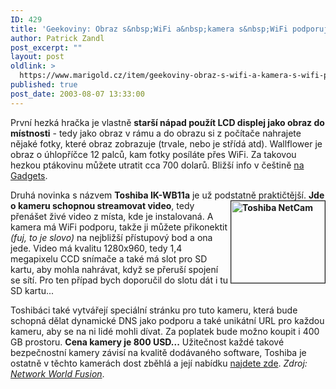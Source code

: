 ```yaml
---
ID: 429
title: 'Geekoviny: Obraz s&nbsp;WiFi a&nbsp;kamera s&nbsp;WiFi podporující streamování'
author: Patrick Zandl
post_excerpt: ""
layout: post
oldlink: >
  https://www.marigold.cz/item/geekoviny-obraz-s-wifi-a-kamera-s-wifi-podporujici-streamovani
published: true
post_date: 2003-08-07 13:33:00
---
```

<p>
První hezká hračka je vlastně <STRONG>starší nápad použít LCD displej jako obraz do místnosti</STRONG> - tedy jako obraz v rámu a do obrazu si z počítače nahrajete nějaké fotky, které obraz zobrazuje (trvale, nebo je střídá atd). Wallflower je obraz o úhlopříčce 12 palců, kam fotky posíláte přes WiFi. Za takovou hezkou ptákovinu můžete utratit cca 700 dolarů. Bližší info v češtině <A href="http://www.bloguje.cz/blogy/gadgets/3158_item.php" target=_blank>na Gadgets</A>.</p>

<p>
Druhá novinka&#160;s názvem <STRONG>Toshiba IK-WB11a</STRONG>&#160;je už podstatně praktičtější. <STRONG>Jde o kameru <IMG height=131 alt="Toshiba NetCam" src="/wp-content/uploads/toshibakam.jpg" width=150 align=right border=1>schopnou streamovat video</STRONG>, tedy přenášet živé video z místa, kde je instalovaná. A kamera má WiFi podporu, takže ji můžete přikonektit <EM>(fuj, to je slovo)</EM> na nejbližší přístupový bod a ona jede. Video má kvalitu 1280x960, tedy 1,4 megapixelu CCD snímače a také má slot pro SD kartu, aby mohla nahrávat, když se přeruší spojení se sítí. Pro ten případ bych doporučil do slotu dát i tu SD kartu...</p>

<p>
Toshibáci také vytvářejí speciální stránku pro tuto kameru, která bude schopná dělat dynamické DNS jako podporu a také unikátní URL pro každou kameru, aby se na ni lidé mohli dívat. Za poplatek bude možno koupit i 400 GB prostoru. <STRONG>Cena kamery je 800 USD...</STRONG> Užitečnost každé takové bezpečnostní kamery závisí na kvalitě dodávaného software, Toshiba je ostatně v těchto kamerách dost zběhlá a její nabídku <A href="http://www.toshiba.com/taisisd/security/products/cameras/index.htm" target=_blank>najdete zde</A>. <EM>Zdroj: </EM><A href="http://napps.nwfusion.com/weblogs/cool/archives/003251.html" target=_blank><EM>Network World Fusion</EM></A>.</p>
